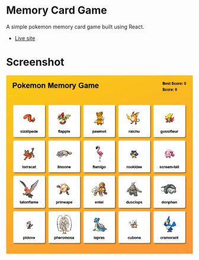# Memory Card Game

A simple pokemon memory card game built using React.

- [Live site](https://pokemon-memory-card-game-0.netlify.app/)

# Screenshot

![screenshot](./screenshot.png)
